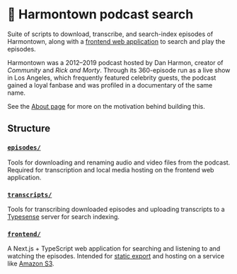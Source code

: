 # 🎤 Harmontown podcast search

Suite of scripts to download, transcribe, and search-index episodes of Harmontown, along with a [frontend web application]() to search and play the episodes.

Harmontown was a 2012–2019 podcast hosted by Dan Harmon, creator of _Community_ and _Rick and Morty_. Through its 360-episode run as a live show in Los Angeles, which frequently featured celebrity guests, the podcast gained a loyal fanbase and was profiled in a documentary of the same name.

See the [About page]() for more on the motivation behind building this.

## Structure

### [`episodes/`](/episodes)

Tools for downloading and renaming audio and video files from the podcast. Required for transcription and local media hosting on the frontend web application.

### [`transcripts/`](/transcripts)

Tools for transcribing downloaded episodes and uploading transcripts to a [Typesense](https://typesense.org/) server for search indexing.

### [`frontend/`](/frontend)

A Next.js + TypeScript web application for searching and listening to and watching the episodes. Intended for [static export](https://nextjs.org/docs/app/building-your-application/deploying/static-exports) and hosting on a service like [Amazon S3](https://aws.amazon.com/s3/).